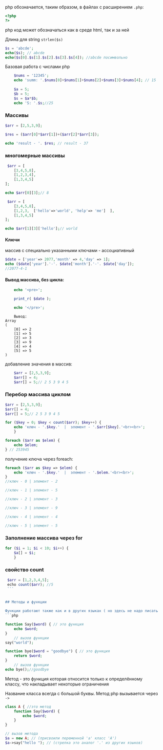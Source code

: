 php обозначается, таким образом, в файлах с расширением `.php`:

```php
<?php
?>
```

 php код может обозначаться как в среде html, так и за ней

Длина для string `strlen($s)`
```php
$s = 'abcde';
echo($s); // abcde
echo($s[0].$s[1].$s[2].$s[3].$s[4]); //abcde посимвольно
```

Базовая работа с числами php
```php
    $nums = '12345';
    echo 'summ: '.$nums[0]+$nums[1]+$nums[2]+$nums[3]+$nums[4]; // 15
    
    $a = 5;
    $b = 5;
    $s = $a*$b;
    echo 'S: '.$s;//25
```

### Mассивы
```php
$arr = [2,5,3,9];

$res = ($arr[0]*$arr[1])+($arr[2]*$arr[3]);

echo 'result - '. $res; // result - 37
```

### многомерные массивы
```php
 $arr = [
    [3,4,5,8],
    [1,2,3,4],
    [1,3,4,5]
];

echo $arr[0][3];// 8

 $arr = [
    [3,4,5,8],
    [1,2,3,  ['hello'=>'world', 'help'=> 'me']  ],
    [1,3,4,5]
];

echo $arr[1][3]['hello'];// world

```
#### Ключи
массив с специально указанными ключами - ассоциативный
```php
$date = ['year'=> 2077,'month' => 4,'day' => 1];
echo ($date['year'].'-'. $date['month'].'-'. $date['day']);
//2077-4-1
```

#### Вывод массива, без цикла:
```php
    echo '<pre>';

    print_r( $date );

    echo '</pre>';
``` 
```
	Вывод:
Array
(
    [0] => 2
    [1] => 5
    [2] => 3
    [3] => 9
    [4] => 4
    [5] => 5
)
```


добавление значения в массив:
```php
    $arr = [2,5,3,9];
    $arr[] = 4;
    $arr[] = 5;// 2 5 3 9 4 5
```
### Перебор массива циклом

```php
$arr = [2,5,3,9];
$arr[] = 4;
$arr[] = 5;// 2 5 3 9 4 5

for ($key = 0; $key < count($arr); $key++) {
    echo 'ключ - '.$key.'  |  элемент - '.$arr[$key].'<br><br>';
    }

foreach ($arr as $elem) {
    echo $elem;
} // 253945
```

получение ключа через foreach:
```php
foreach ($arr as $key => $elem) {
    echo 'ключ - '.$key.'  |  элемент - '.$elem.'<br><br>';
}
//ключ - 0 | элемент - 2

//ключ - 1 | элемент - 5

//ключ - 2 | элемент - 3

//ключ - 3 | элемент - 9

//ключ - 4 | элемент - 4

//ключ - 5 | элемент - 5
```


### Заполнение массива через for
```php
for ($i = 1; $i < 10; $i++) {
    $a[] = $i;
    } 
```
### свойство count
```php
 $arr = [1,2,3,4,5];
 echo count($arr); //5
 ```


## Методы и функции

Функции работают также как и в других языках ( но здесь не надо писать тип возвращаемых данных )
```php

function Say($word) { // это функция
    echo $word;
}
    // вызов функции
say("world");

function bye($word = "goodbye") { // это функция
    return $word;
}
    // вызов функции
echo bye();//goodbye


```

Метод - это функция которая относится только к определённому классу, что накладывает некоторые ограничения

Название класса всегда с большой буквы.
Mетод php вызывается через `->`

```php
class A { //это метод
    function Say($word) {
	    echo $word;
    }
}

// вызов метода
$a = new A; // (присвоили переменной 'а' класс 'А')
$a->say("hello "); // (стрелка это аналог '.' из других языков)
```




